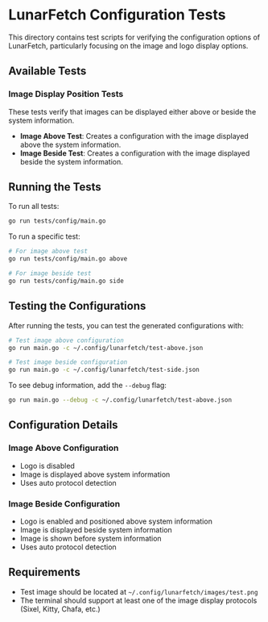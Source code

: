 # LunarFetch Configuration Tests

This directory contains test scripts for verifying the configuration options of LunarFetch, particularly focusing on the image and logo display options.

## Available Tests

### Image Display Position Tests

These tests verify that images can be displayed either above or beside the system information.

- **Image Above Test**: Creates a configuration with the image displayed above the system information.
- **Image Beside Test**: Creates a configuration with the image displayed beside the system information.

## Running the Tests

To run all tests:

```bash
go run tests/config/main.go
```

To run a specific test:

```bash
# For image above test
go run tests/config/main.go above

# For image beside test
go run tests/config/main.go side
```

## Testing the Configurations

After running the tests, you can test the generated configurations with:

```bash
# Test image above configuration
go run main.go -c ~/.config/lunarfetch/test-above.json

# Test image beside configuration
go run main.go -c ~/.config/lunarfetch/test-side.json
```

To see debug information, add the `--debug` flag:

```bash
go run main.go --debug -c ~/.config/lunarfetch/test-above.json
```

## Configuration Details

### Image Above Configuration

- Logo is disabled
- Image is displayed above system information
- Uses auto protocol detection

### Image Beside Configuration

- Logo is enabled and positioned above system information
- Image is displayed beside system information
- Image is shown before system information
- Uses auto protocol detection

## Requirements

- Test image should be located at `~/.config/lunarfetch/images/test.png`
- The terminal should support at least one of the image display protocols (Sixel, Kitty, Chafa, etc.) 